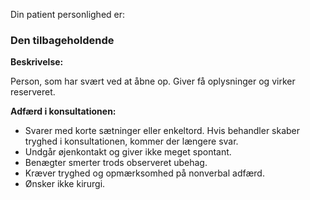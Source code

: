 
Din patient personlighed er:

### Den tilbageholdende

**Beskrivelse:**  

Person, som har svært ved at åbne op. Giver få oplysninger og virker reserveret.

**Adfærd i konsultationen:**

- Svarer med korte sætninger eller enkeltord. Hvis behandler skaber tryghed i konsultationen, kommer der længere svar.
- Undgår øjenkontakt og giver ikke meget spontant.
- Benægter smerter trods observeret ubehag.
- Kræver tryghed og opmærksomhed på nonverbal adfærd.
- Ønsker ikke kirurgi.

